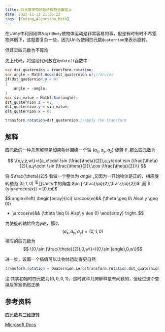 ```yaml
---
title: 四元数使物体始终保持竖直向上
date: 2023-11-13 21:36:22
tags: [Coding,Algorithm,Math]
---
```

在Unity中利用刚体`RigidBody`使物体运动是非常容易的事，但是有时有时不希望物体倒下，这就要复杂一些，因为Unity使用四元数`Quaternion`来表示旋转。

但其实四元数也不算难

先上代码，将这段代码放在`Update()`函数中
<!--more-->
```c#
var dst_quaternion = transform.rotation;
var angle = Mathf.Acos(dst_quaternion.w);//arccos
if(dst_quaternion.y < 0)
{
    angle = -angle;
}
var sin_value = Mathf.Sin(angle);
dst_quaternion.z = 0;
dst_quaternion.y = sin_value;
dst_quaternion.x = 0;

transform.rotation=dst_quaternion;//apply the transform
```
## 解释
四元数的一种[几何解释](https://learn.microsoft.com/en-us/dotnet/maui/platform-integration/device/sensors?tabs=windows#orientation)是如果物体围绕一个轴 $(a_x,a_y,a_z)$ 旋转 $\theta$ ,那么四元数为


$$
\{x,y,z,w\}=\{a_x\cdot \sin (\frac{\theta}{2}),a_y\cdot \sin (\frac{\theta}{2}),a_y\cdot \sin (\frac{\theta}{2}),\cos (\frac{\theta}{2})\}
$$


将 $\frac{\theta}{2}$ 看做一个整体为 $angle$ ,又因为一开始物体是正的，相应旋转轴为 $(0,1,0)$ <sup>注</sup>且Unity中的角度 $\in [-\frac{\pi}{2},\frac{\pi}{2}]$ ,而 $ \{y|y=arccos(x)\} = [0,\pi]$


$$ 
angle=\left\{
\begin{array}{rcl}
\arccos(w)&& {\theta \geq 0\ Also\ y \geq 0}\\
- \arccos(w)&& {\theta \leq 0\ Also\ y \leq 0}
\end{array} \right. 
$$



为使旋转轴始终为$y$轴，那么
$$(a_x,a_y,a_z)=(0,1,0)$$
相应的四元数为
$$ \{0,\sin (\frac{\theta}{2}),0,w\}=\{0,\sin (angle),0,w\}$$

进一步，设置一个插值可以让物体运动得更自然
```csharp
transform.rotation = Quaternion.Lerp(transform.rotation,dst_quaternion,Time.deltaTime*4);
```

注:其实初始时四元数为$\{0,0,0,1\}$，这时这种几何解释是有问题的，但经过这个变换后答案仍然正确
## 参考资料

[四元数与三维旋转](https://github.com/Krasjet/quaternion)

[Microsoft Docs](https://learn.microsoft.com/en-us/dotnet/maui/platform-integration/device/sensors?tabs=windows#orientation)